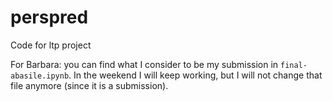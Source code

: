# perspred
Code for ltp project

For Barbara: you can find what I consider to be my submission in ```final-abasile.ipynb```. In the weekend I will keep working, but I will not change that file anymore (since it is a submission).
